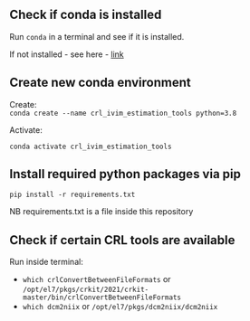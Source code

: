 ## Check if conda is installed 


Run `conda` in a terminal and see if it is installed.   


If not installed - see here - [link](https://engineeringfordatascience.com/posts/install_miniconda_from_the_command_line/)

## Create new conda environment 

Create:  
`conda create --name crl_ivim_estimation_tools python=3.8`

Activate:  

`conda activate crl_ivim_estimation_tools` 

## Install required python packages via pip 

`pip install -r requirements.txt`   

NB requirements.txt is a file inside this repository 

## Check if certain CRL tools are available 

Run inside terminal: 

- `which crlConvertBetweenFileFormats` or `/opt/el7/pkgs/crkit/2021/crkit-master/bin/crlConvertBetweenFileFormats`
- `which dcm2niix` or `/opt/el7/pkgs/dcm2niix/dcm2niix` 

